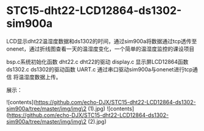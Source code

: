 # STC15-dht22-LCD12864-ds1302-sim900a

LCD显示dht22温湿度数据和ds1302的时间，通过sim900a将数据通过tcp透传至onenet，通过折线图查看一天的温湿度变化，一个简单的温湿度监控的课设项目

bsp.c系统初始化函数
dht22.c dht22的驱动
display.c 显示屏LCD12864函数
ds1302.c  ds1302的驱动函数
UART.c  通过串口驱动sim900a与onenet进行tcp通信 将温湿度数据上传。

展示：

![contents](https://github.com/echo-DJX/STC15-dht22-LCD12864-ds1302-sim900a/tree/master/img/img\2 (1).jpg)
![contents](https://github.com/echo-DJX/STC15-dht22-LCD12864-ds1302-sim900a/tree/master/img/img\2 (2).jpg)





